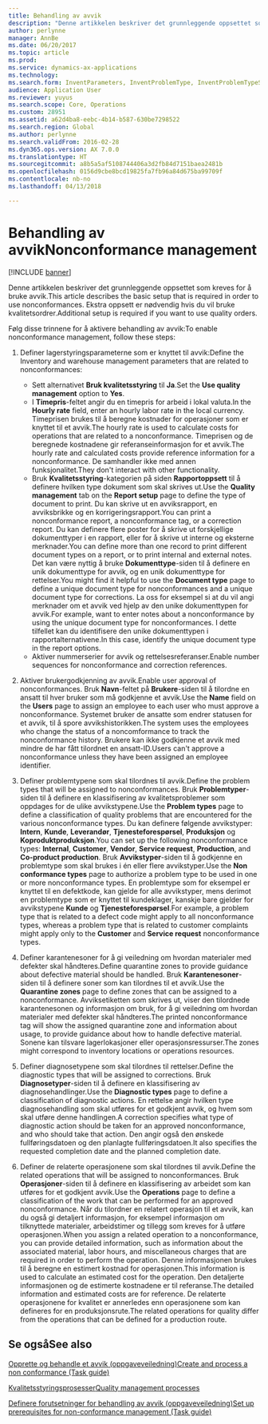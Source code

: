 ```yaml
---
title: Behandling av avvik
description: "Denne artikkelen beskriver det grunnleggende oppsettet som kreves for å bruke avvik. Ekstra oppsett er nødvendig hvis du vil bruke kvalitetsordrer."
author: perlynne
manager: AnnBe
ms.date: 06/20/2017
ms.topic: article
ms.prod: 
ms.service: dynamics-ax-applications
ms.technology: 
ms.search.form: InventParameters, InventProblemType, InventProblemTypeSetup, InventQuarantineZone, InventTestDiagnosticType, InventTestReportSetup, SysUserManagement
audience: Application User
ms.reviewer: yuyus
ms.search.scope: Core, Operations
ms.custom: 28951
ms.assetid: a62d4ba8-eebc-4b14-b587-630be7298522
ms.search.region: Global
ms.author: perlynne
ms.search.validFrom: 2016-02-28
ms.dyn365.ops.version: AX 7.0.0
ms.translationtype: HT
ms.sourcegitcommit: a8b5a5af5108744406a3d2fb84d7151baea2481b
ms.openlocfilehash: 0156d9cbe8bcd19825fa7fb96a84d675ba99709f
ms.contentlocale: nb-no
ms.lasthandoff: 04/13/2018

---
```


# <a name="nonconformance-management"></a><span data-ttu-id="c00ab-104">Behandling av avvik</span><span class="sxs-lookup"><span data-stu-id="c00ab-104">Nonconformance management</span></span>

[!INCLUDE [banner](../includes/banner.md)]

<span data-ttu-id="c00ab-105">Denne artikkelen beskriver det grunnleggende oppsettet som kreves for å bruke avvik.</span><span class="sxs-lookup"><span data-stu-id="c00ab-105">This article describes the basic setup that is required in order to use nonconformances.</span></span> <span data-ttu-id="c00ab-106">Ekstra oppsett er nødvendig hvis du vil bruke kvalitetsordrer.</span><span class="sxs-lookup"><span data-stu-id="c00ab-106">Additional setup is required if you want to use quality orders.</span></span>

<span data-ttu-id="c00ab-107">Følg disse trinnene for å aktivere behandling av avvik:</span><span class="sxs-lookup"><span data-stu-id="c00ab-107">To enable nonconformance management, follow these steps:</span></span>

1.  <span data-ttu-id="c00ab-108">Definer lagerstyringsparameterne som er knyttet til avvik:</span><span class="sxs-lookup"><span data-stu-id="c00ab-108">Define the Inventory and warehouse management parameters that are related to nonconformances:</span></span>
    -   <span data-ttu-id="c00ab-109">Sett alternativet **Bruk kvalitetsstyring** til **Ja**.</span><span class="sxs-lookup"><span data-stu-id="c00ab-109">Set the **Use quality management** option to **Yes**.</span></span>
    -   <span data-ttu-id="c00ab-110">I **Timepris**-feltet angir du en timepris for arbeid i lokal valuta.</span><span class="sxs-lookup"><span data-stu-id="c00ab-110">In the **Hourly rate** field, enter an hourly labor rate in the local currency.</span></span> <span data-ttu-id="c00ab-111">Timeprisen brukes til å beregne kostnader for operasjoner som er knyttet til et avvik.</span><span class="sxs-lookup"><span data-stu-id="c00ab-111">The hourly rate is used to calculate costs for operations that are related to a nonconformance.</span></span> <span data-ttu-id="c00ab-112">Timeprisen og de beregnede kostnadene gir referanseinformasjon for et avvik.</span><span class="sxs-lookup"><span data-stu-id="c00ab-112">The hourly rate and calculated costs provide reference information for a nonconformance.</span></span> <span data-ttu-id="c00ab-113">De samhandler ikke med annen funksjonalitet.</span><span class="sxs-lookup"><span data-stu-id="c00ab-113">They don't interact with other functionality.</span></span>
    -   <span data-ttu-id="c00ab-114">Bruk **Kvalitetsstyring**-kategorien på siden **Rapportoppsett** til å definere hvilken type dokument som skal skrives ut.</span><span class="sxs-lookup"><span data-stu-id="c00ab-114">Use the **Quality management** tab on the **Report setup** page to define the type of document to print.</span></span> <span data-ttu-id="c00ab-115">Du kan skrive ut en avviksrapport, en avviksbrikke og en korrigeringsrapport.</span><span class="sxs-lookup"><span data-stu-id="c00ab-115">You can print a nonconformance report, a nonconformance tag, or a correction report.</span></span> <span data-ttu-id="c00ab-116">Du kan definere flere poster for å skrive ut forskjellige dokumenttyper i en rapport, eller for å skrive ut interne og eksterne merknader.</span><span class="sxs-lookup"><span data-stu-id="c00ab-116">You can define more than one record to print different document types on a report, or to print internal and external notes.</span></span> <span data-ttu-id="c00ab-117">Det kan være nyttig å bruke **Dokumenttype**-siden til å definere en unik dokumenttype for avvik, og en unik dokumenttype for rettelser.</span><span class="sxs-lookup"><span data-stu-id="c00ab-117">You might find it helpful to use the **Document type** page to define a unique document type for nonconformances and a unique document type for corrections.</span></span> <span data-ttu-id="c00ab-118">La oss for eksempel si at du vil angi merknader om et avvik ved hjelp av den unike dokumenttypen for avvik.</span><span class="sxs-lookup"><span data-stu-id="c00ab-118">For example, want to enter notes about a nonconformance by using the unique document type for nonconformances.</span></span> <span data-ttu-id="c00ab-119">I dette tilfellet kan du identifisere den unike dokumenttypen i rapportalternativene.</span><span class="sxs-lookup"><span data-stu-id="c00ab-119">In this case, identify the unique document type in the report options.</span></span>
    -   <span data-ttu-id="c00ab-120">Aktiver nummerserier for avvik og rettelsesreferanser.</span><span class="sxs-lookup"><span data-stu-id="c00ab-120">Enable number sequences for nonconformance and correction references.</span></span>

2.  <span data-ttu-id="c00ab-121">Aktiver brukergodkjenning av avvik.</span><span class="sxs-lookup"><span data-stu-id="c00ab-121">Enable user approval of nonconformances.</span></span> <span data-ttu-id="c00ab-122">Bruk **Navn**-feltet på **Brukere**-siden til å tilordne en ansatt til hver bruker som må godkjenne et avvik.</span><span class="sxs-lookup"><span data-stu-id="c00ab-122">Use the **Name** field on the **Users** page to assign an employee to each user who must approve a nonconformance.</span></span> <span data-ttu-id="c00ab-123">Systemet bruker de ansatte som endrer statusen for et avvik, til å spore avvikshistorikken.</span><span class="sxs-lookup"><span data-stu-id="c00ab-123">The system uses the employees who change the status of a noncomformance to track the nonconformance history.</span></span> <span data-ttu-id="c00ab-124">Brukere kan ikke godkjenne et avvik med mindre de har fått tilordnet en ansatt-ID.</span><span class="sxs-lookup"><span data-stu-id="c00ab-124">Users can't approve a nonconformance unless they have been assigned an employee identifier.</span></span>
3.  <span data-ttu-id="c00ab-125">Definer problemtypene som skal tilordnes til avvik.</span><span class="sxs-lookup"><span data-stu-id="c00ab-125">Define the problem types that will be assigned to nonconformances.</span></span> <span data-ttu-id="c00ab-126">Bruk **Problemtyper**-siden til å definere en klassifisering av kvalitetsproblemer som oppdages for de ulike avvikstypene.</span><span class="sxs-lookup"><span data-stu-id="c00ab-126">Use the **Problem types** page to define a classification of quality problems that are encountered for the various nonconformance types.</span></span> <span data-ttu-id="c00ab-127">Du kan definere følgende avvikstyper: **Intern**, **Kunde**, **Leverandør**, **Tjenesteforespørsel**, **Produksjon** og **Koproduktproduksjon**.</span><span class="sxs-lookup"><span data-stu-id="c00ab-127">You can set up the following nonconformance types: **Internal**, **Customer**, **Vendor**, **Service request**, **Production**, and **Co-product production**.</span></span> <span data-ttu-id="c00ab-128">Bruk **Avvikstyper**-siden til å godkjenne en problemtype som skal brukes i én eller flere avvikstyper.</span><span class="sxs-lookup"><span data-stu-id="c00ab-128">Use the **Non conformance types** page to authorize a problem type to be used in one or more nonconformance types.</span></span> <span data-ttu-id="c00ab-129">En problemtype som for eksempel er knyttet til en defektkode, kan gjelde for alle avvikstyper, mens derimot en problemtype som er knyttet til kundeklager, kanskje bare gjelder for avvikstypene **Kunde** og **Tjenesteforespørsel**.</span><span class="sxs-lookup"><span data-stu-id="c00ab-129">For example, a problem type that is related to a defect code might apply to all nonconformance types, whereas a problem type that is related to customer complaints might apply only to the **Customer** and **Service request** nonconformance types.</span></span>
4.  <span data-ttu-id="c00ab-130">Definer karantenesoner for å gi veiledning om hvordan materialer med defekter skal håndteres.</span><span class="sxs-lookup"><span data-stu-id="c00ab-130">Define quarantine zones to provide guidance about defective material should be handled.</span></span> <span data-ttu-id="c00ab-131">Bruk **Karantenesoner**-siden til å definere soner som kan tilordnes til et avvik.</span><span class="sxs-lookup"><span data-stu-id="c00ab-131">Use the **Quarantine zones** page to define zones that can be assigned to a nonconformance.</span></span> <span data-ttu-id="c00ab-132">Avviksetiketten som skrives ut, viser den tilordnede karantenesonen og informasjon om bruk, for å gi veiledning om hvordan materialer med defekter skal håndteres.</span><span class="sxs-lookup"><span data-stu-id="c00ab-132">The printed nonconformance tag will show the assigned quarantine zone and information about usage, to provide guidance about how to handle defective material.</span></span> <span data-ttu-id="c00ab-133">Sonene kan tilsvare lagerlokasjoner eller operasjonsressurser.</span><span class="sxs-lookup"><span data-stu-id="c00ab-133">The zones might correspond to inventory locations or operations resources.</span></span>
5.  <span data-ttu-id="c00ab-134">Definer diagnosetypene som skal tilordnes til rettelser.</span><span class="sxs-lookup"><span data-stu-id="c00ab-134">Define the diagnostic types that will be assigned to corrections.</span></span> <span data-ttu-id="c00ab-135">Bruk **Diagnosetyper**-siden til å definere en klassifisering av diagnosehandlinger.</span><span class="sxs-lookup"><span data-stu-id="c00ab-135">Use the **Diagnostic types** page to define a classification of diagnostic actions.</span></span> <span data-ttu-id="c00ab-136">En rettelse angir hvilken type diagnosehandling som skal utføres for et godkjent avvik, og hvem som skal utføre denne handlingen.</span><span class="sxs-lookup"><span data-stu-id="c00ab-136">A correction specifies what type of diagnostic action should be taken for an approved nonconformance, and who should take that action.</span></span> <span data-ttu-id="c00ab-137">Den angir også den ønskede fullføringsdatoen og den planlagte fullføringsdatoen.</span><span class="sxs-lookup"><span data-stu-id="c00ab-137">It also specifies the requested completion date and the planned completion date.</span></span>
6.  <span data-ttu-id="c00ab-138">Definer de relaterte operasjonene som skal tilordnes til avvik.</span><span class="sxs-lookup"><span data-stu-id="c00ab-138">Define the related operations that will be assigned to nonconformances.</span></span> <span data-ttu-id="c00ab-139">Bruk **Operasjoner**-siden til å definere en klassifisering av arbeidet som kan utføres for et godkjent avvik.</span><span class="sxs-lookup"><span data-stu-id="c00ab-139">Use the **Operations** page to define a classification of the work that can be performed for an approved nonconformance.</span></span> <span data-ttu-id="c00ab-140">Når du tilordner en relatert operasjon til et avvik, kan du også gi detaljert informasjon, for eksempel informasjon om tilknyttede materialer, arbeidstimer og tillegg som kreves for å utføre operasjonen.</span><span class="sxs-lookup"><span data-stu-id="c00ab-140">When you assign a related operation to a nonconformance, you can provide detailed information, such as information about the associated material, labor hours, and miscellaneous charges that are required in order to perform the operation.</span></span> <span data-ttu-id="c00ab-141">Denne informasjonen brukes til å beregne en estimert kostnad for operasjonen.</span><span class="sxs-lookup"><span data-stu-id="c00ab-141">This information is used to calculate an estimated cost for the operation.</span></span> <span data-ttu-id="c00ab-142">Den detaljerte informasjonen og de estimerte kostnadene er til referanse.</span><span class="sxs-lookup"><span data-stu-id="c00ab-142">The detailed information and estimated costs are for reference.</span></span> <span data-ttu-id="c00ab-143">De relaterte operasjonene for kvalitet er annerledes enn operasjonene som kan defineres for en produksjonsrute.</span><span class="sxs-lookup"><span data-stu-id="c00ab-143">The related operations for quality differ from the operations that can be defined for a production route.</span></span>


<a name="see-also"></a><span data-ttu-id="c00ab-144">Se også</span><span class="sxs-lookup"><span data-stu-id="c00ab-144">See also</span></span>
--------

[<span data-ttu-id="c00ab-145">Opprette og behandle et avvik (oppgaveveiledning)</span><span class="sxs-lookup"><span data-stu-id="c00ab-145">Create and process a non conformance (Task guide)</span></span>](tasks/create-process-non-conformance.md)

[<span data-ttu-id="c00ab-146">Kvalitetsstyringsprosesser</span><span class="sxs-lookup"><span data-stu-id="c00ab-146">Quality management processes</span></span>](quality-management-processes.md)

[<span data-ttu-id="c00ab-147">Definere forutsetninger for behandling av avvik (oppgaveveiledning)</span><span class="sxs-lookup"><span data-stu-id="c00ab-147">Set up prerequisites for non-conformance management (Task guide)</span></span>](tasks/set-up-prerequisites-nonconformance-management.md)

